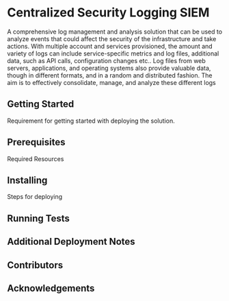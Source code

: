 # Centralized Security Logging SIEM

A comprehensive log management and analysis solution that can be used to analyze events
that could affect the security of the infrastructure and take actions. With multiple account and services provisioned, the amount and variety of logs can include service-specific metrics and log files, additional data, such as API calls, configuration changes etc.. Log files from web servers, applications, and operating systems also provide valuable data, though in different formats, and in a random and distributed fashion. The aim is to effectively consolidate, manage, and analyze these different logs 

## Getting Started

Requirement for getting started with deploying the solution.

## Prerequisites

Required Resources

## Installing

Steps for deploying

## Running Tests

## Additional Deployment Notes

## Contributors

## Acknowledgements
